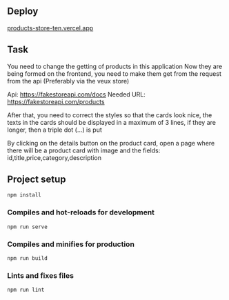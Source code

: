 ## Deploy

[products-store-ten.vercel.app](https://products-store-ten.vercel.app/)


## Task
You need to change the getting of products in this application
Now they are being formed on the frontend, you need to make them get from the request from the api (Preferably via the veux store)

Api: https://fakestoreapi.com/docs
Needed URL: https://fakestoreapi.com/products

After that, you need to correct the styles so that the cards look nice, the texts in the cards should be displayed in a maximum of 3 lines, if they are longer, then a triple dot (...) is put

By clicking on the details button on the product card, open a page where there will be a product card with image and the fields: id,title,price,category,description


## Project setup
```
npm install
```

### Compiles and hot-reloads for development
```
npm run serve
```

### Compiles and minifies for production
```
npm run build
```

### Lints and fixes files
```
npm run lint
```
